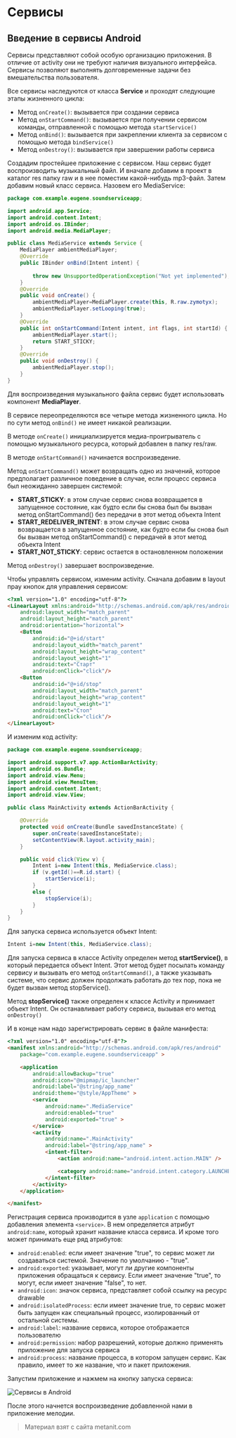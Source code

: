# Сервисы

## Введение в сервисы Android

Сервисы представляют собой особую организацию приложения. В отличие от activity они не требуют наличия визуального интерфейса. Сервисы позволяют выполнять долговременные задачи без вмешательства пользователя.

Все сервисы наследуются от класса **Service** и проходят следующие этапы жизненного цикла:
- Метод `onCreate()`: вызывается при создании сервиса
- Метод `onStartCommand()`: вызывается при получении сервисом команды, отправленной с помощью метода `startService()`
- Метод `onBind()`: вызывается при закреплении клиента за сервисом с помощью метода `bindService()`
- Метод `onDestroy()`: вызывается при завершении работы сервиса

Создадим простейшее приложение с сервисом. Наш сервис будет воспроизводить музыкальный файл. И вначале добавим в проект в каталог res папку raw и в нее поместим какой-нибудь mp3-файл. Затем добавим новый класс сервиса. Назовем его MediaService:

```java
package com.example.eugene.soundserviceapp;

import android.app.Service;
import android.content.Intent;
import android.os.IBinder;
import android.media.MediaPlayer;

public class MediaService extends Service {
    MediaPlayer ambientMediaPlayer;
    @Override
    public IBinder onBind(Intent intent) {
        
        throw new UnsupportedOperationException("Not yet implemented");
    }
    @Override
    public void onCreate() {
        ambientMediaPlayer=MediaPlayer.create(this, R.raw.zymotyx);
        ambientMediaPlayer.setLooping(true);
    }
    @Override
    public int onStartCommand(Intent intent, int flags, int startId) {
        ambientMediaPlayer.start();
        return START_STICKY;
    }
    @Override
    public void onDestroy() {
        ambientMediaPlayer.stop();
    }
}
```

Для воспроизведения музыкального файла сервис будет использовать компонент **MediaPlayer**.

В сервисе переопределяются все четыре метода жизненного цикла. Но по сути метод `onBind()` не имеет никакой реализации.

В методе `onCreate()` инициализируется медиа-проигрыватель с помощью музыкального ресурса, который добавлен в папку res/raw.

В методе `onStartCommand()` начинается воспроизведение.

Метод `onStartCommand()` может возвращать одно из значений, которое предполагает различное поведение в случае, если процесс сервиса был неожиданно завершен системой:
- **START_STICKY**: в этом случае сервис снова возвращается в запущенное состояние, как будто если бы снова был бы вызван метод 
onStartCommand() без передачи в этот метод объекта Intent
- **START_REDELIVER_INTENT**: в этом случае сервис снова возвращается в запущенное состояние, как будто если бы снова был бы вызван метод 
onStartCommand() с передачей в этот метод объекта Intent
- **START_NOT_STICKY**: сервис остается в остановленном положении

Метод `onDestroy()` завершает воспроизведение.

Чтобы управлять сервисом, изменим activity. Сначала добавим в layout прау кнопок для управления сервисом:

```html
<?xml version="1.0" encoding="utf-8"?>
<LinearLayout xmlns:android="http://schemas.android.com/apk/res/android"
    android:layout_width="match_parent"
    android:layout_height="match_parent"
    android:orientation="horizontal">
    <Button
        android:id="@+id/start"
        android:layout_width="match_parent"
        android:layout_height="wrap_content"
        android:layout_weight="1"
        android:text="Старт"
        android:onClick="click"/>
    <Button
        android:id="@+id/stop"
        android:layout_width="match_parent"
        android:layout_height="wrap_content"
        android:layout_weight="1"
        android:text="Стоп"
        android:onClick="click"/>
</LinearLayout>
```

И изменим код activity:

```java
package com.example.eugene.soundserviceapp;

import android.support.v7.app.ActionBarActivity;
import android.os.Bundle;
import android.view.Menu;
import android.view.MenuItem;
import android.content.Intent;
import android.view.View;

public class MainActivity extends ActionBarActivity {

    @Override
    protected void onCreate(Bundle savedInstanceState) {
        super.onCreate(savedInstanceState);
        setContentView(R.layout.activity_main);
    }

    public void click(View v) {
        Intent i=new Intent(this, MediaService.class);
        if (v.getId()==R.id.start) {
            startService(i);
        }
        else {
            stopService(i);
        }
    }
}
```

Для запуска сервиса используется объект Intent:

```java
Intent i=new Intent(this, MediaService.class);
```

Для запуска сервиса в классе Activity определен метод **startService()**, в который передается объект Intent. Этот метод будет посылать команду сервису и вызывать его метод `onStartCommand()`, а также указывать системе, что сервис должен продолжать работать до тех пор, пока не будет вызван метод stopService().

Метод **stopService()** также определен к классе Activity и принимает объект Intent. Он останавливает работу сервиса, вызывая его метод `onDestroy()`

И в конце нам надо зарегистрировать сервис в файле манифеста:

```html
<?xml version="1.0" encoding="utf-8"?>
<manifest xmlns:android="http://schemas.android.com/apk/res/android"
    package="com.example.eugene.soundserviceapp" >

    <application
        android:allowBackup="true"
        android:icon="@mipmap/ic_launcher"
        android:label="@string/app_name"
        android:theme="@style/AppTheme" >
        <service
            android:name=".MediaService"
            android:enabled="true"
            android:exported="true" >
        </service>
        <activity
            android:name=".MainActivity"
            android:label="@string/app_name" >
            <intent-filter>
                <action android:name="android.intent.action.MAIN" />

                <category android:name="android.intent.category.LAUNCHER" />
            </intent-filter>
        </activity>
    </application>

</manifest>
```

Регистрация сервиса производится в узле `application` с помощью добавления элемента `<service>`. В нем определяется атрибут `android:name`, который хранит название класса сервиса. И кроме того может принимать еще ряд атрибутов:
- `android:enabled`: если имеет значение "true", то сервис может ли создаваться системой. Значение по умолчанию - "true".
- `android:exported`: указывает, могут ли другие компоненты приложения обращаться к сервису. Если имеет значение "true", то могут, 
если имеет значение "false", то нет.
- `android:icon`: значок сервиса, представляет собой ссылку на ресурс drawable
- `android:isolatedProcess`: если имеет значение true, то сервис может быть запущен как специальный процесс, изолированный от остальной системы.
- `android:label`: название сервиса, которое отображается пользователю
- `android:permission`: набор разрешений, которые должно применять приложение для запуска сервиса
- `android:process`: название процесса, в котором запущен сервис. Как правило, имеет то же название, что и пакет приложения.

Запустим приложение и нажмем на кнопку запуска сервиса:

![Сервисы в Android](https://metanit.com/java/android/pics/androidservice.png)

После этого начнется воспроизведение добавленной нами в приложение мелодии.


> Материал взят с сайта metanit.com